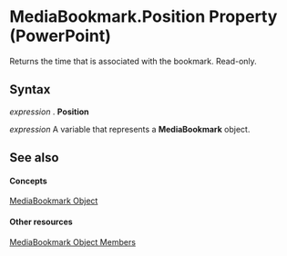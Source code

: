 
# MediaBookmark.Position Property (PowerPoint)

Returns the time that is associated with the bookmark. Read-only.


## Syntax

 _expression_ . **Position**

 _expression_ A variable that represents a **MediaBookmark** object.


## See also


#### Concepts


[MediaBookmark Object](8340edc3-e9e8-3f65-a1ca-88ff83006a22.md)
#### Other resources


[MediaBookmark Object Members](64d172af-b814-630a-4443-38f4ccd1532a.md)
